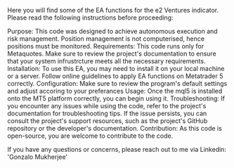 Here you will find some of the EA functions for the e2 Ventures indicator. Please read the following instructions before proceeding:

Purpose: This code was designed to achieve autonomous execution and risk management. Position management is not computerised, hence positions must be monitored.
Requirements: This code runs only for Metaquotes. Make sure to review the project's documentation to ensure that your system infrustrcture meets all the necessary requirements.
Installation: To use this EA, you may need to install it on your local machine or a server. Follow online guidelines to apply EA functions on Metatrader 5 correctly.
Configuration: Make sure to review the program's default settings and adjust accoring to your preferances
Usage: Once the mql5 is installed onto the MT5 platform correctly, you can begin using it.
Troubleshooting: If you encounter any issues while using the code, refer to the project's documentation for troubleshooting tips. If the issue persists, you can consult the project's support resources, such as the project's GitHub repository or the developer's documentation.
Contribution: As this code is open-source, you are welcome to contribute to the code. 

If you have any questions or concerns, please reach out to me via Linkedin: 'Gonzalo Mukherjee'
